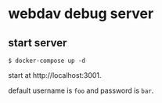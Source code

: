 webdav debug server
===================

## start server
``` shell
$ docker-compose up -d
```

start at http://localhost:3001.

default username is `foo` and password is `bar`.
